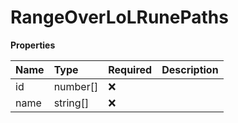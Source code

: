 # RangeOverLoLRunePaths

**Properties**

| Name | Type     | Required | Description |
| :--- | :------- | :------- | :---------- |
| id   | number[] | ❌       |             |
| name | string[] | ❌       |             |

<!-- This file was generated by liblab | https://liblab.com/ -->
